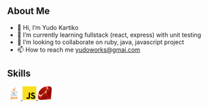 <h2>About Me</h2>

- 👋 Hi, I’m Yudo Kartiko
- 🌱 I’m currently learning fullstack (react, express) with unit testing
- 💞️ I’m looking to collaborate on ruby, java, javascript project
- 📫 How to reach me yudoworks@gmai.com

<h2>Skills</h2>
<a href= https://github.com/YudoWorks?tab=repositories&q=java&type=&language=&sort= > <img width ='32px' src ='https://github.com/YudoWorks/YudoWorks/blob/main/skills_logo/java.png?raw=true'> </a>
<a href= https://github.com/YudoWorks?tab=repositories&q=javascript&type=&language=&sort= > <img width ='32px' src ='https://github.com/YudoWorks/YudoWorks/blob/main/skills_logo/js.png?raw=true'> </a>
<a href= https://github.com/YudoWorks?tab=repositories&q=ruby&type=&language=&sort= > <img width ='32px' src ='https://github.com/YudoWorks/YudoWorks/blob/main/skills_logo/ruby.png?raw=true'> </a>
